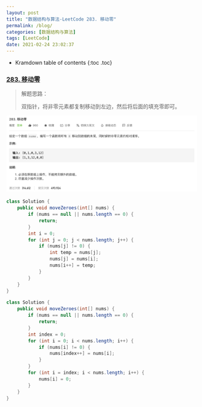 ```yaml
---
layout: post
title: "数据结构与算法-LeetCode 283. 移动零"
permalink: /blog/
categories: [数据结构与算法]
tags: [LeetCode]
date: 2021-02-24 23:02:37
---
```


* Kramdown table of contents
{:toc .toc}
### [283. 移动零](https://leetcode-cn.com/problems/move-zeroes/)

>解题思路：
>
>双指针，将非零元素都复制移动到左边，然后将后面的填充零即可。


![image-20210224230527161](../assets/post-list/img/image-20210224230527161.png)

```java
class Solution {
    public void moveZeroes(int[] nums) {
        if (nums == null || nums.length == 0) {
            return;
        }
        int i = 0;
        for (int j = 0; j < nums.length; j++) {
            if (nums[j] != 0) {
                int temp = nums[j];
                nums[j] = nums[i];
                nums[i++] = temp;
            }
        }
    }
}
```

```java
class Solution {
    public void moveZeroes(int[] nums) {
        if (nums == null || nums.length == 0) {
            return;
        }
        int index = 0;
        for (int i = 0; i < nums.length; i++) {
            if (nums[i] != 0) {
                nums[index++] = nums[i];
            }
        }
        for (int i = index; i < nums.length; i++) {
            nums[i] = 0;
        }
    }
}
```